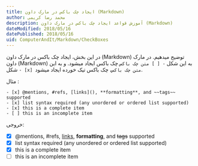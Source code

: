 ```yaml
---
title: ایجاد چک باکس در مارک داون (Markdown)  
author: محمد رضا کریمی  
description: آموزش قواعد ایجاد چک باکس در مارک داون (Markdown)  
dateModified: 2018/05/16  
datePublished: 2018/05/16  
uid: ComputerAndIt/Markdown/CheckBoxes  
---
```


در این بخش، ایجاد چک باکس در مارک داون (Markdown) توضیح میدهیم.
در مارک داون (Markdown) به این شکل `- [ ] متن چک باکس` چک باکس ایجاد میشود. و به این شکل `- [x] متن چک باکس`، چک باکس تیک خورده ایجاد میشود.

مثال :

```
- [x] @mentions, #refs, [links](), **formatting**, and ~~tags~~ supported
- [x] list syntax required (any unordered or ordered list supported)
- [x] this is a complete item
- [ ] this is an incomplete item
```

خروجی:

- [x] @mentions, #refs, [links](), **formatting**, and ~~tags~~ supported
- [x] list syntax required (any unordered or ordered list supported)
- [x] this is a complete item
- [ ] this is an incomplete item
